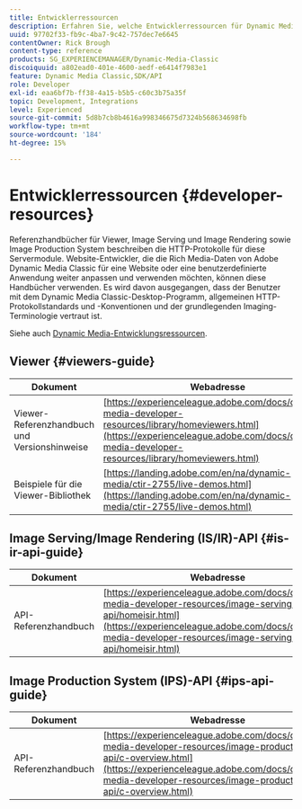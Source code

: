 ```yaml
---
title: Entwicklerressourcen
description: Erfahren Sie, welche Entwicklerressourcen für Dynamic Media verfügbar sind.
uuid: 97702f33-fb9c-4ba7-9c42-757dec7e6645
contentOwner: Rick Brough
content-type: reference
products: SG_EXPERIENCEMANAGER/Dynamic-Media-Classic
discoiquuid: a802ead0-401e-4600-aedf-e6414f7983e1
feature: Dynamic Media Classic,SDK/API
role: Developer
exl-id: eaa6bf7b-ff38-4a15-b5b5-c60c3b75a35f
topic: Development, Integrations
level: Experienced
source-git-commit: 5d8b7cb8b4616a998346675d7324b568634698fb
workflow-type: tm+mt
source-wordcount: '184'
ht-degree: 15%

---
```


# Entwicklerressourcen {#developer-resources}

Referenzhandbücher für Viewer, Image Serving und Image Rendering sowie Image Production System beschreiben die HTTP-Protokolle für diese Servermodule. Website-Entwickler, die die Rich Media-Daten von Adobe Dynamic Media Classic für eine Website oder eine benutzerdefinierte Anwendung weiter anpassen und verwenden möchten, können diese Handbücher verwenden. Es wird davon ausgegangen, dass der Benutzer mit dem Dynamic Media Classic-Desktop-Programm, allgemeinen HTTP-Protokollstandards und -Konventionen und der grundlegenden Imaging-Terminologie vertraut ist.

Siehe auch [Dynamic Media-Entwicklungsressourcen](https://experienceleague.adobe.com/docs/dynamic-media-developer-resources.html).

## Viewer {#viewers-guide}

| Dokument | Webadresse |
| --- | --- |
| Viewer-Referenzhandbuch und Versionshinweise | [https://experienceleague.adobe.com/docs/dynamic-media-developer-resources/library/homeviewers.html](https://experienceleague.adobe.com/docs/dynamic-media-developer-resources/library/homeviewers.html) |
| Beispiele für die Viewer-Bibliothek | [https://landing.adobe.com/en/na/dynamic-media/ctir-2755/live-demos.html](https://landing.adobe.com/en/na/dynamic-media/ctir-2755/live-demos.html) |

## Image Serving/Image Rendering (IS/IR)-API {#is-ir-api-guide}

| Dokument | Webadresse |
| --- | --- |
| API-Referenzhandbuch | [https://experienceleague.adobe.com/docs/dynamic-media-developer-resources/image-serving-api/homeisir.html](https://experienceleague.adobe.com/docs/dynamic-media-developer-resources/image-serving-api/homeisir.html) |

## Image Production System (IPS)-API {#ips-api-guide}

| Dokument | Webadresse |
| --- | --- |
| API-Referenzhandbuch | [https://experienceleague.adobe.com/docs/dynamic-media-developer-resources/image-production-api/c-overview.html](https://experienceleague.adobe.com/docs/dynamic-media-developer-resources/image-production-api/c-overview.html) |

<!-- ## Image Authoring {#ia}

| Document| Web address |
| --- | --- |
| User Guide | Contact Adobe Dynamic Media Classic technical support for this documentation. |
| Release Notes | Contact Adobe Dynamic Media Classic technical support for this documentation. |

## Dynamic Media Classic API {#dmc-api}

| Document | Web address |
| --- | --- |
| API Reference Guide | Contact Adobe Dynamic Media Classic technical support for documentation. |
 -->










<!-- 

**Web-to-Print**

|Document|Web address|
|--- |--- |
|Reference Guide|[https://www.adobe.com/go/learn_s7_webtoprint_en](https://www.adobe.com/go/learn_s7_webtoprint_en)| 

-->
